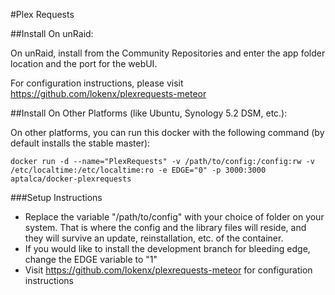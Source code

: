 #Plex Requests 

##Install On unRaid:

On unRaid, install from the Community Repositories and enter the app folder location and the port for the webUI.

For configuration instructions, please visit https://github.com/lokenx/plexrequests-meteor

##Install On Other Platforms (like Ubuntu, Synology 5.2 DSM, etc.):

On other platforms, you can run this docker with the following command (by default installs the stable master):

```
docker run -d --name="PlexRequests" -v /path/to/config:/config:rw -v /etc/localtime:/etc/localtime:ro -e EDGE="0" -p 3000:3000 aptalca/docker-plexrequests
```

###Setup Instructions
- Replace the variable "/path/to/config" with your choice of folder on your system. That is where the config and the library files will reside, and they will survive an update, reinstallation, etc. of the container.
- If you would like to install the development branch for bleeding edge, change the EDGE variable to "1"
- Visit https://github.com/lokenx/plexrequests-meteor for configuration instructions
